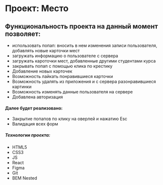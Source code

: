 # Проект: Место

## Функциональность проекта на данный момент позволяет:

- использовать попап: вносить в нем изменения записи пользователя, добавлять новые карточки мест
- загружать информацию о пользователе с сервера
- загружать кароточки мест, добавленные другими студентами курса
- закрывать попап с помощью клика по крестику
- Добавление новых карточек
- Возможность лайкать понравившиеся карточки
- Возможность удалять из приложения и с сервера разонравившиеся картинки
- Возможность изменять данные пользователя на сервере
- Добавлена авторизация

#### Далее будет реализовано:

- Закрытие попапов по клику на оверлей и нажатию Esc
- Валидация всех форм

##### Технологии проекта:

- HTML5
- CSS3
- JS
- React
- Figma
- Git
- BEM Nested
